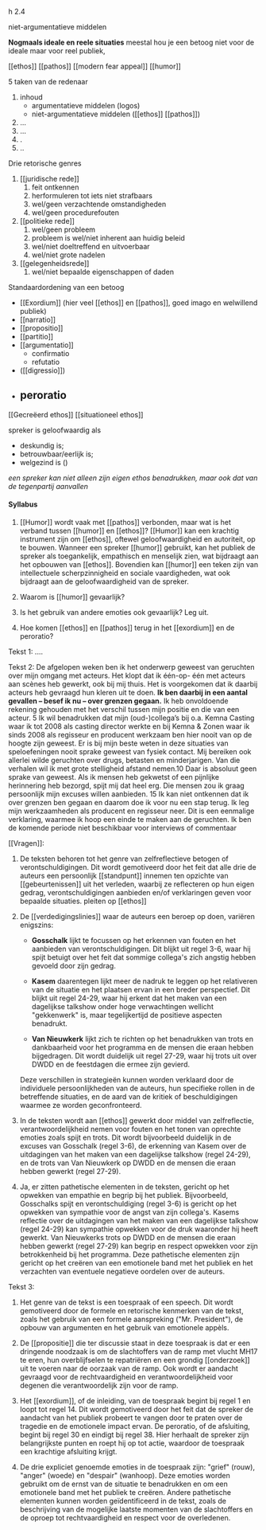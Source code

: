 h 2.4

niet-argumentatieve middelen

**Nogmaals ideale en reele situaties**
meestal hou je een betoog niet voor de ideale maar voor reel publiek,  

[[ethos]]
[[pathos]]
[[modern fear appeal]]
[[humor]]

5 taken van de redenaar
1. inhoud
	- argumentatieve middelen (logos)
	- niet-argumentatieve middelen ([[ethos]] [[pathos]])
2. ...
3. ...
4. .
5. ..

Drie retorische genres
1. [[juridische rede]]
	1. feit ontkennen
	2. herformuleren tot iets niet strafbaars
	3. wel/geen verzachtende omstandigheden
	4. wel/geen procedurefouten
2. [[politieke rede]]
	1. wel/geen probleem
	2. probleem is wel/niet inherent aan huidig beleid
	3. wel/niet doeltreffend en uitvoerbaar
	4. wel/niet grote nadelen
3. [[gelegenheidsrede]]
	1. wel/niet bepaalde eigenschappen of daden


Standaardordening van een betoog
- [[Exordium]] (hier veel [[ethos]] en [[pathos]], goed imago en welwillend publiek)
- [[narratio]]
- [[propositio]]
- [[partitio]]
- [[argumentatio]]
	- confirmatio
	- refutatio
- ([[digressio]])
- peroratio
	- 

[[Gecreëerd ethos]]
[[situationeel ethos]]

spreker is geloofwaardig als
- deskundig is;
- betrouwbaar/eerlijk is;
- welgezind is ()

*een spreker kan niet alleen zijn eigen ethos benadrukken, maar ook dat van de tegenpartij aanvallen*



#### Syllabus

1. [[Humor]] wordt vaak met [[pathos]] verbonden, maar wat is het verband tussen [[humor]] en [[ethos]]? 
[[Humor]] kan een krachtig instrument zijn om [[ethos]], oftewel geloofwaardigheid en autoriteit, op te bouwen. Wanneer een spreker [[humor]] gebruikt, kan het publiek de spreker als toegankelijk, empathisch en menselijk zien, wat bijdraagt aan het opbouwen van [[ethos]]. Bovendien kan [[humor]] een teken zijn van intellectuele scherpzinnigheid en sociale vaardigheden, wat ook bijdraagt aan de geloofwaardigheid van de spreker.
2. Waarom is [[humor]] gevaarlijk? 

3. Is het gebruik van andere emoties ook gevaarlijk? Leg uit. 
4. Hoe komen [[ethos]] en [[pathos]] terug in het [[exordium]] en de peroratio?



Tekst 1:
....


Tekst 2:
De afgelopen weken ben ik het onderwerp geweest van geruchten over mijn omgang met acteurs. Het klopt dat ik één-op- één met acteurs aan scènes heb gewerkt, ook bij mij thuis. Het is voorgekomen dat ik daarbij acteurs heb gevraagd hun kleren uit te doen. **Ik ben daarbij in een aantal gevallen – besef ik nu – over grenzen gegaan.** Ik heb onvoldoende rekening gehouden met het verschil tussen mijn positie en die van een acteur. 5 Ik wil benadrukken dat mijn (oud-)collega’s bij o.a. Kemna Casting waar ik tot 2008 als casting director werkte en bij Kemna & Zonen waar ik sinds 2008 als regisseur en producent werkzaam ben hier nooit van op de hoogte zijn geweest. Er is bij mijn beste weten in deze situaties van speloefeningen nooit sprake geweest van fysiek contact. Mij bereiken ook allerlei wilde geruchten over drugs, betasten en minderjarigen. Van die verhalen wil ik met grote stelligheid afstand nemen.10 Daar is absoluut geen sprake van geweest. Als ik mensen heb gekwetst of een pijnlijke herinnering heb bezorgd, spijt mij dat heel erg. Die mensen zou ik graag persoonlijk mijn excuses willen aanbieden. 15 Ik kan niet ontkennen dat ik over grenzen ben gegaan en daarom doe ik voor nu een stap terug. Ik leg mijn werkzaamheden als producent en regisseur neer. Dit is een eenmalige verklaring, waarmee ik hoop een einde te maken aan de geruchten. Ik ben de komende periode niet beschikbaar voor interviews of commentaar


[[Vragen]]:
1. De teksten behoren tot het genre van zelfreflectieve betogen of verontschuldigingen. Dit wordt gemotiveerd door het feit dat alle drie de auteurs een persoonlijk [[standpunt]] innemen ten opzichte van [[gebeurtenissen]] uit het verleden, waarbij ze reflecteren op hun eigen gedrag, verontschuldigingen aanbieden en/of verklaringen geven voor bepaalde situaties. pleiten op [[ethos]]
    
2. De [[verdedigingslinies]] waar de auteurs een beroep op doen, variëren enigszins:
    
    - **Gosschalk** lijkt te focussen op het erkennen van fouten en het aanbieden van verontschuldigingen. Dit blijkt uit regel 3-6, waar hij spijt betuigt over het feit dat sommige collega's zich angstig hebben gevoeld door zijn gedrag.
        
    - **Kasem** daarentegen lijkt meer de nadruk te leggen op het relativeren van de situatie en het plaatsen ervan in een breder perspectief. Dit blijkt uit regel 24-29, waar hij erkent dat het maken van een dagelijkse talkshow onder hoge verwachtingen wellicht "gekkenwerk" is, maar tegelijkertijd de positieve aspecten benadrukt.
        
    - **Van Nieuwkerk** lijkt zich te richten op het benadrukken van trots en dankbaarheid voor het programma en de mensen die eraan hebben bijgedragen. Dit wordt duidelijk uit regel 27-29, waar hij trots uit over DWDD en de feestdagen die ermee zijn gevierd.
        
    
    Deze verschillen in strategieën kunnen worden verklaard door de individuele persoonlijkheden van de auteurs, hun specifieke rollen in de betreffende situaties, en de aard van de kritiek of beschuldigingen waarmee ze worden geconfronteerd.
    
3. In de teksten wordt aan [[ethos]] gewerkt door middel van zelfreflectie, verantwoordelijkheid nemen voor fouten en het tonen van oprechte emoties zoals spijt en trots. Dit wordt bijvoorbeeld duidelijk in de excuses van Gosschalk (regel 3-6), de erkenning van Kasem over de uitdagingen van het maken van een dagelijkse talkshow (regel 24-29), en de trots van Van Nieuwkerk op DWDD en de mensen die eraan hebben gewerkt (regel 27-29).
    
4. Ja, er zitten pathetische elementen in de teksten, gericht op het opwekken van empathie en begrip bij het publiek. Bijvoorbeeld, Gosschalks spijt en verontschuldiging (regel 3-6) is gericht op het opwekken van sympathie voor de angst van zijn collega's. Kasems reflectie over de uitdagingen van het maken van een dagelijkse talkshow (regel 24-29) kan sympathie opwekken voor de druk waaronder hij heeft gewerkt. Van Nieuwkerks trots op DWDD en de mensen die eraan hebben gewerkt (regel 27-29) kan begrip en respect opwekken voor zijn betrokkenheid bij het programma. Deze pathetische elementen zijn gericht op het creëren van een emotionele band met het publiek en het verzachten van eventuele negatieve oordelen over de auteurs.

Tekst 3:
1. Het genre van de tekst is een toespraak of een speech. Dit wordt gemotiveerd door de formele en retorische kenmerken van de tekst, zoals het gebruik van een formele aanspreking ("Mr. President"), de opbouw van argumenten en het gebruik van emotionele appèls.
    
2. De [[propositie]] die ter discussie staat in deze toespraak is dat er een dringende noodzaak is om de slachtoffers van de ramp met vlucht MH17 te eren, hun overblijfselen te repatriëren en een grondig [[onderzoek]] uit te voeren naar de oorzaak van de ramp. Ook wordt er aandacht gevraagd voor de rechtvaardigheid en verantwoordelijkheid voor degenen die verantwoordelijk zijn voor de ramp.
    
3. Het [[exordium]], of de inleiding, van de toespraak begint bij regel 1 en loopt tot regel 14. Dit wordt gemotiveerd door het feit dat de spreker de aandacht van het publiek probeert te vangen door te praten over de tragedie en de emotionele impact ervan. De peroratio, of de afsluiting, begint bij regel 30 en eindigt bij regel 38. Hier herhaalt de spreker zijn belangrijkste punten en roept hij op tot actie, waardoor de toespraak een krachtige afsluiting krijgt.
    
4. De drie expliciet genoemde emoties in de toespraak zijn: "grief" (rouw), "anger" (woede) en "despair" (wanhoop). Deze emoties worden gebruikt om de ernst van de situatie te benadrukken en om een emotionele band met het publiek te creëren. Andere pathetische elementen kunnen worden geïdentificeerd in de tekst, zoals de beschrijving van de mogelijke laatste momenten van de slachtoffers en de oproep tot rechtvaardigheid en respect voor de overledenen.
